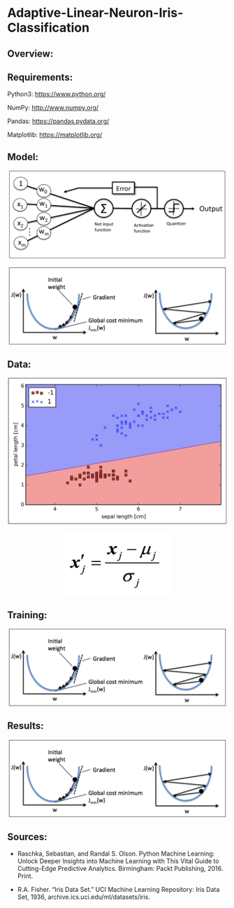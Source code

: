 # Adaptive-Linear-Neuron-Iris-Classification

## Overview:




## Requirements:

Python3: https://www.python.org/ <br/>

NumPy: http://www.numpy.org/ <br/>

Pandas: https://pandas.pydata.org/ <br/>

Matplotlib: https://matplotlib.org/ <br/>

## Model:

<p align="center">
  <img src="https://github.com/Gregory-Eales/Adaptive-Linear-Neuron-Iris-Classification/blob/master/Photos/Adaline%20Perceptron%20Model.png" width="500"/>
</p>

<p align="center">
  <img src="https://github.com/Gregory-Eales/Adaptive-Linear-Neuron-Iris-Classification/blob/master/Photos/Gradient%20Descent%20Diagram.png" width="500"/>
</p>


## Data:

<p align="center">
  <img src="https://github.com/Gregory-Eales/Adaptive-Linear-Neuron-Iris-Classification/blob/master/Photos/Classified%20Iris%20Data.png" width="500"/>
</p>

<p align="center">
  <img src="https://github.com/Gregory-Eales/Adaptive-Linear-Neuron-Iris-Classification/blob/master/Photos/Standardization%20Formula.png" width="250"/>
</p>


## Training:

<p align="center">
  <img src="https://github.com/Gregory-Eales/Adaptive-Linear-Neuron-Iris-Classification/blob/master/Photos/Gradient%20Descent%20Diagram.png" width="500"/>
</p>



## Results:

<p align="center">
  <img src="https://github.com/Gregory-Eales/Adaptive-Linear-Neuron-Iris-Classification/blob/master/Photos/Gradient%20Descent%20Diagram.png" width="500"/>
</p>



## Sources:

* Raschka, Sebastian, and Randal S. Olson. Python Machine Learning: Unlock Deeper Insights into Machine Learning with This Vital Guide to Cutting-Edge Predictive Analytics. Birmingham: Packt Publishing, 2016. Print.

* R.A. Fisher. “Iris Data Set.” UCI Machine Learning Repository: Iris Data Set, 1936, archive.ics.uci.edu/ml/datasets/iris.
